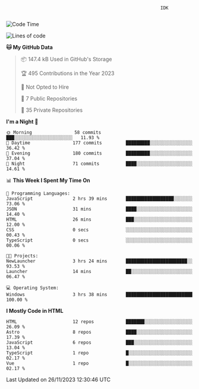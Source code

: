 ```text
                                                          IDK
                                       
```

<!--START_SECTION:waka-->
![Code Time](http://img.shields.io/badge/Code%20Time-96%20hrs-blue)

![Lines of code](https://img.shields.io/badge/From%20Hello%20World%20I%27ve%20Written-108.4%20thousand%20lines%20of%20code-blue)

**🐱 My GitHub Data** 

> 📦 147.4 kB Used in GitHub's Storage 
 > 
> 🏆 495 Contributions in the Year 2023
 > 
> 🚫 Not Opted to Hire
 > 
> 📜 7 Public Repositories 
 > 
> 🔑 35 Private Repositories 
 > 
**I'm a Night 🦉** 

```text
🌞 Morning                58 commits          ███░░░░░░░░░░░░░░░░░░░░░░   11.93 % 
🌆 Daytime                177 commits         █████████░░░░░░░░░░░░░░░░   36.42 % 
🌃 Evening                180 commits         █████████░░░░░░░░░░░░░░░░   37.04 % 
🌙 Night                  71 commits          ████░░░░░░░░░░░░░░░░░░░░░   14.61 % 
```


📊 **This Week I Spent My Time On** 

```text
💬 Programming Languages: 
JavaScript               2 hrs 39 mins       ██████████████████░░░░░░░   73.06 % 
JSON                     31 mins             ████░░░░░░░░░░░░░░░░░░░░░   14.40 % 
HTML                     26 mins             ███░░░░░░░░░░░░░░░░░░░░░░   12.00 % 
CSS                      0 secs              ░░░░░░░░░░░░░░░░░░░░░░░░░   00.43 % 
TypeScript               0 secs              ░░░░░░░░░░░░░░░░░░░░░░░░░   00.06 % 

🐱‍💻 Projects: 
NewLauncher              3 hrs 24 mins       ███████████████████████░░   93.53 % 
Launcher                 14 mins             ██░░░░░░░░░░░░░░░░░░░░░░░   06.47 % 

💻 Operating System: 
Windows                  3 hrs 38 mins       █████████████████████████   100.00 % 
```

**I Mostly Code in HTML** 

```text
HTML                     12 repos            ███████░░░░░░░░░░░░░░░░░░   26.09 % 
Astro                    8 repos             ████░░░░░░░░░░░░░░░░░░░░░   17.39 % 
JavaScript               6 repos             ███░░░░░░░░░░░░░░░░░░░░░░   13.04 % 
TypeScript               1 repo              █░░░░░░░░░░░░░░░░░░░░░░░░   02.17 % 
Vue                      1 repo              █░░░░░░░░░░░░░░░░░░░░░░░░   02.17 % 
```




 Last Updated on 26/11/2023 12:30:46 UTC
<!--END_SECTION:waka-->
